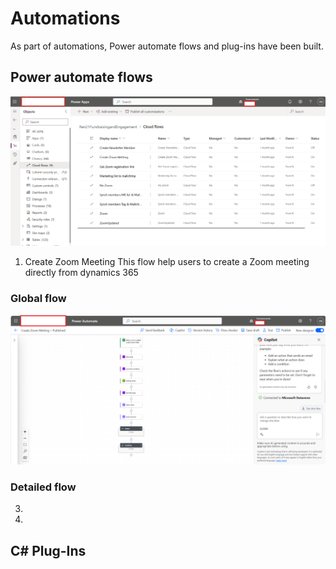 # Automations

As part of automations, Power automate flows and plug-ins have been built.

## Power automate flows

![](images/flow_zoom.png) 

1. Create Zoom Meeting
This flow help users to create a Zoom meeting directly from dynamics 365

### Global flow
![](images/create_zoom_meeting_global.png) 

### Detailed flow

3. 
4. 
## C# Plug-Ins
